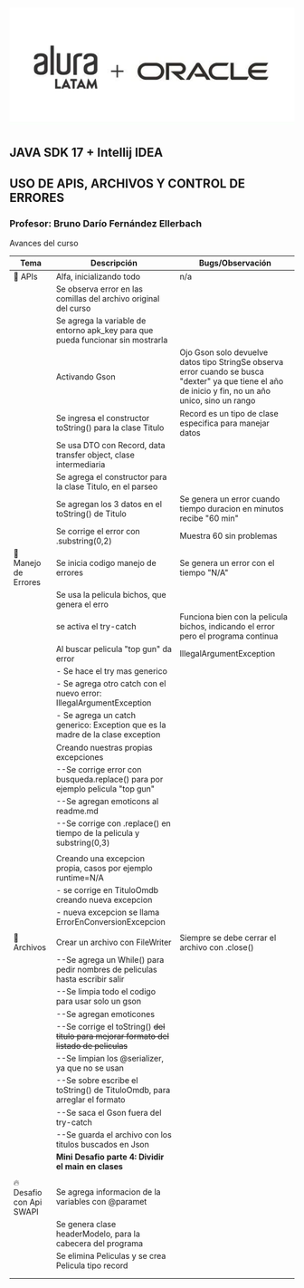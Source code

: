 # ![aluraoracle.jpg](assets/aluraoracle.jpg)

## JAVA SDK 17 + Intellij IDEA
## USO DE APIS, ARCHIVOS Y CONTROL DE ERRORES
### Profesor: Bruno Darío Fernández Ellerbach

Avances del curso


| Tema                     | Descripción                                                                             | Bugs/Observación                                                                                                                                      |
|--------------------------|-----------------------------------------------------------------------------------------|-------------------------------------------------------------------------------------------------------------------------------------------------------|
| 🚀️ APIs                 | Alfa, inicializando todo                                                                | n/a                                                                                                                                                   |
|                          | Se observa error en las comillas del archivo original del curso                         |                                                                                                                                                       |
|                          | Se agrega la variable de entorno apk_key para que pueda funcionar sin mostrarla         |                                                                                                                                                       |
|                          | Activando Gson                                                                          | Ojo Gson solo devuelve datos tipo StringSe observa error cuando se busca "dexter" ya que tiene el año de inicio y fin, no un año unico, sino un rango |
|                          | Se ingresa el constructor toString() para la clase Titulo                               | Record es un tipo de clase especifica para manejar datos                                                                                              |
|                          | Se usa DTO con Record, data transfer object, clase intermediaria                        |                                                                                                                                                       |
|                          | Se agrega el constructor para la clase Titulo, en el parseo                             |                                                                                                                                                       |
|                          | Se agregan los 3 datos en el toString() de Titulo                                       | Se genera un error cuando tiempo duracion en minutos recibe "60 min"                                                                                  |
|                          | Se corrige el error con .substring(0,2)                                                 | Muestra 60 sin problemas                                                                                                                              |
| 👀️ Manejo de Errores    | Se inicia codigo manejo de errores                                                      | Se genera un error con el tiempo "N/A"                                                                                                                |
|                          | Se usa la pelicula bichos, que genera el erro                                           |                                                                                                                                                       |
|                          | se activa el try-catch                                                                  | Funciona bien con la pelicula bichos, indicando el error pero el programa continua                                                                    |
|                          | Al buscar pelicula "top gun" da error                                                   | IllegalArgumentException                                                                                                                              |
|                          | - Se hace el try mas generico                                                           |                                                                                                                                                       |
|                          | - Se agrega otro catch con el nuevo error: IllegalArgumentException                     |                                                                                                                                                       |
|                          | - Se agrega un catch generico: Exception que es la madre de la clase exception          |                                                                                                                                                       |
|                          | Creando nuestras propias excepciones                                                    |                                                                                                                                                       |
|                          | --Se corrige error con busqueda.replace() para por ejemplo pelicula "top gun"           |                                                                                                                                                       |
|                          | --Se agregan emoticons al readme.md                                                     |                                                                                                                                                       |
|                          | --Se corrige con .replace() en tiempo de la pelicula y substring(0,3)                   |                                                                                                                                                       |
|                          |                                                                                         |                                                                                                                                                       |
|                          | Creando una excepcion propia, casos por ejemplo runtime=N/A                             |                                                                                                                                                       |
|                          | - se corrige en TituloOmdb creando nueva excepcion                                      |                                                                                                                                                       |
|                          | - nueva excepcion se llama ErrorEnConversionExcepcion                                   |                                                                                                                                                       |
|                          |                                                                                         |                                                                                                                                                       |
| 📝 Archivos              | Crear un archivo con FileWriter                                                         | Siempre se debe cerrar el archivo con .close()                                                                                                        |
|                          | --Se agrega un While() para pedir nombres de peliculas hasta escribir salir             |                                                                                                                                                       |
|                          | --Se limpia todo el codigo para usar solo un gson                                       |                                                                                                                                                       |
|                          | --Se agregan emoticones                                                                 |                                                                                                                                                       |
|                          | --Se corrige el toString() ~~del titulo para mejorar formato del listado de peliculas~~ |                                                                                                                                                       |
|                          | --Se limpian los @serializer, ya que no se usan                                         |                                                                                                                                                       |
|                          | --Se sobre escribe el toString() de TituloOmdb, para arreglar el formato                |                                                                                                                                                       |
|                          | --Se saca el Gson fuera del try-catch                                                   |                                                                                                                                                       |
|                          | --Se guarda el archivo con los titulos buscados en Json                                 |                                                                                                                                                       |
|                          | **Mini Desafio parte 4: Dividir el main en clases**                                     |                                                                                                                                                       |
|                          |                                                                                         |                                                                                                                                                       |
| 🔥 Desafio con Api SWAPI | Se agrega informacion de la variables con @paramet                                      |                                                                                                                                                       |
|                          | Se genera clase headerModelo, para la cabecera del programa                             |                                                                                                                                                       |
|                          | Se elimina Peliculas y se crea Pelicula tipo record                                     |                                                                                                                                                       |
|                          |                                                                                         |                                                                                                                                                       |
|                          |                                                                                         |                                                                                                                                                       |
